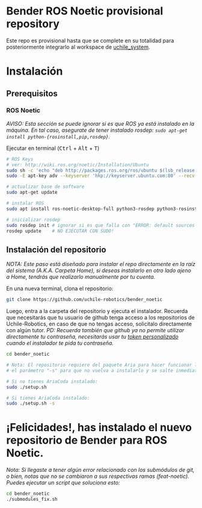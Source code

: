 # Bender ROS Noetic provisional repository
Este repo es provisional hasta que se complete en su totalidad para posteriormente integrarlo al workspace de [uchile_system](https://github.com/uchile-robotics/uchile_system/).
# Instalación
## Prerequisitos
### ROS Noetic
*AVISO: Esta sección se puede ignorar si es que ROS ya está instalado en la máquina. En tal caso, asegurate de tener instalado rosdep: `sudo apt-get install python-{rosinstall,pip,rosdep}`.*

Ejecutar en terminal (<kbd>Ctrl</kbd> + <kbd>Alt</kbd> + <kbd>T</kbd>)

```bash
# ROS Keys
# ver: http://wiki.ros.org/noetic/Installation/Ubuntu
sudo sh -c 'echo "deb http://packages.ros.org/ros/ubuntu $(lsb_release -sc) main" > /etc/apt/sources.list.d/ros-latest.list'
sudo -E apt-key adv --keyserver 'hkp://keyserver.ubuntu.com:80' --recv-key C1CF6E31E6BADE8868B172B4F42ED6FBAB17C654

# actualizar base de software
sudo apt-get update

# instalar ROS
sudo apt install ros-noetic-desktop-full python3-rosdep python3-rosinstall python3-rosinstall-generator python3-wstool build-essential

# inicializar rosdep
sudo rosdep init # ignorar si es que falla con "ERROR: default sources list file already exists:..."
rosdep update    # NO EJECUTAR CON SUDO!
```

## Instalación del repositorio
*NOTA: Este paso está diseñado para instalar el repo directamente en la raíz del sistema (A.K.A. Carpeta Home), si deseas instalarlo en otro lado ajeno a Home, tendrás que realizarlo manualmente por tu cuenta.*

En una nueva terminal, clona el repositorio:
```bash
git clone https://github.com/uchile-robotics/bender_noetic
```

Luego, entra a la carpeta del repositorio y ejecuta el instalador. Recuerda que necesitarás que tu usuario de github tenga acceso a los repositorios de Uchile-Robotics, en caso de que no tengas acceso, solicitalo directamente con algún tutor.
*PD: Recuerda también que github ya no permite utilizar directamente tu contraseña, necesitarás usar tu [token personalizado](https://github.com/settings/tokens) cuando el instalador te pida tu contraseña.*
```bash
cd bender_noetic

# Nota: El repositorio requiere del paquete Aria para hacer funcionar la base de Bender, en el caso que ya tengas instalado Aria o AriaCoda debes utilizar
# el parámetro "-s" para que no vuelva a instalarlo y se salte inmediatamente a la instalación de dependencias.

# Si no tienes AriaCoda instalado:
sudo ./setup.sh

# Si tienes AriaCoda instalado:
sudo ./setup.sh -s
```

# ¡Felicidades!, has instalado el nuevo repositorio de Bender para ROS Noetic.
*Nota: Si llegaste a tener algún error relacionado con los submódulos de git, o bien, notas que no se cambiaron a sus respectivas ramas (feat-noetic). Puedes ejecutar un script que soluciona esto:*

```bash
cd bender_noetic
./submodules_fix.sh
```
